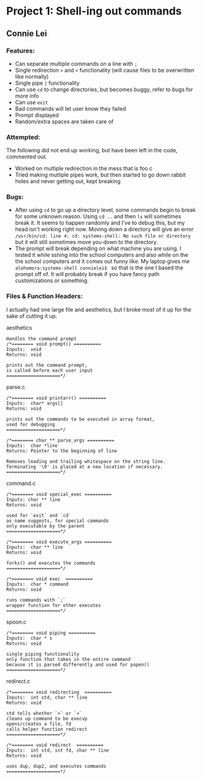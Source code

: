 # Project 1: Shell-ing out commands
## Connie Lei

### Features:
* Can separate multiple commands on a line with `;`
* Single redirection  `>` and `<` functionality (will cause files to be overwritten like normally)
* Single pipe `|` functionality
* Can use `cd` to change directories, but becomes buggy, refer to bugs for more info
* Can use `exit`
* Bad commands will let user know they failed
* Prompt displayed
* Random/extra spaces are taken care of

### Attempted:
The following did not end up working, but have been left in the code, commented out.
* Worked on multiple redirection in the mess that is foo.c
* Tried making mutliple pipes work, but then started to go down rabbit holes and never getting out, kept breaking
	
### Bugs:
* After using `cd` to go up a directory level, some commands begin to break for some unknown reason. Using `cd ..` and then `ls` will sometimes break it. It seems to happen randomly and I've to debug this, but my head isn't working right now. Moving down a directory will give an error `/usr/bin/cd: line 4: cd: systems-shell: No such file or directory` but it will still sometimes move you down to the directory.
* The prompt will break depending on what machine you are using. I tested it while sshing into the school computers and also while on the the school computers and it comes out funny like. My laptop gives me `alohomora:systems-shell connielei$ ` so that is the one I based the prompt off of. It will probably break if you have fancy path customizations or something.
	
### Files & Function Headers:

I actually had one large file and aesthetics, but I broke most of it up for the sake of cutting it up.

aesthetics
	
	Handles the command prompt
	/*======== void prompt() ==========
	Inputs:  void
	Returns: void

	prints out the command prompt,
	is called before each user input
	====================*/

parse.c
	
	/*======== void printarr() ==========
	Inputs:  char* args[]
	Returns: void

	prints out the commands to be executed in array format,
	used for debugging
	====================*/

	/*======== char ** parse_args ==========
	Inputs:  char *line 
	Returns: Pointer to the beginning of line

	Removes leading and trailing whitespace on the string line.
	Terminating '\0' is placed at a new location if necessary.
	====================*/

command.c

	/*======== void special_exec ==========
	Inputs: char ** line
	Returns: void

	used for `exit` and `cd`
	as name suggests, for special commands
	only executable by the parent
	====================*/
	
	/*======== void execute_args ==========
	Inputs:  char ** line
	Returns: void

	forks() and executes the commands
	====================*/

	/*======== void exec  ==========
	Inputs:  char * command
	Returns: void

	runs commands with `;`
	wrapper function for other executes
	====================*/

spoon.c
	
	/*======== void piping ==========
	Inputs:  char * s
	Returns: void

	single piping functionality
	only function that takes in the entire command
	because it is parsed differently and used for popen()
	====================*/

redirect.c

	/*======== void redirecting  ==========
	Inputs:  int std, char ** line 
	Returns: void

	std tells whether `>` or `<`
	cleans up command to be execvp
	opens/creates a file, fd
	calls helper function redirect
	====================*/

	/*======== void redirect  ==========
	Inputs:  int std, int fd, char ** line 
	Returns: void

	uses dup, dup2, and executes commands
	====================*/
